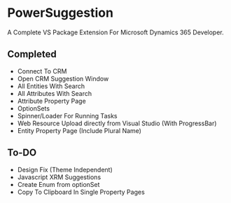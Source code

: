 # PowerSuggestion
A Complete VS Package Extension For Microsoft Dynamics 365 Developer.

## Completed
<ul>
  <li>Connect To CRM</li>
  <li>Open CRM Suggestion Window</li>
  <li>All Entities With Search</li>
  <li>All Attributes With Search</li>
  <li>Attribute Property Page</li>
  <li>OptionSets</li>
  <li>Spinner/Loader For Running Tasks</li>
  <li>Web Resource Upload directly from Visual Studio (With ProgressBar)</li>
  <li>Entity Property Page (Include Plural Name)</li>
</ul>


## To-DO
<ul>
  <li>Design Fix (Theme Independent)</li>
  <li>Javascript XRM Suggestions</li>
  <li>Create Enum from optionSet</li>
  <li>Copy To Clipboard In Single Property Pages</li>
</ul>
